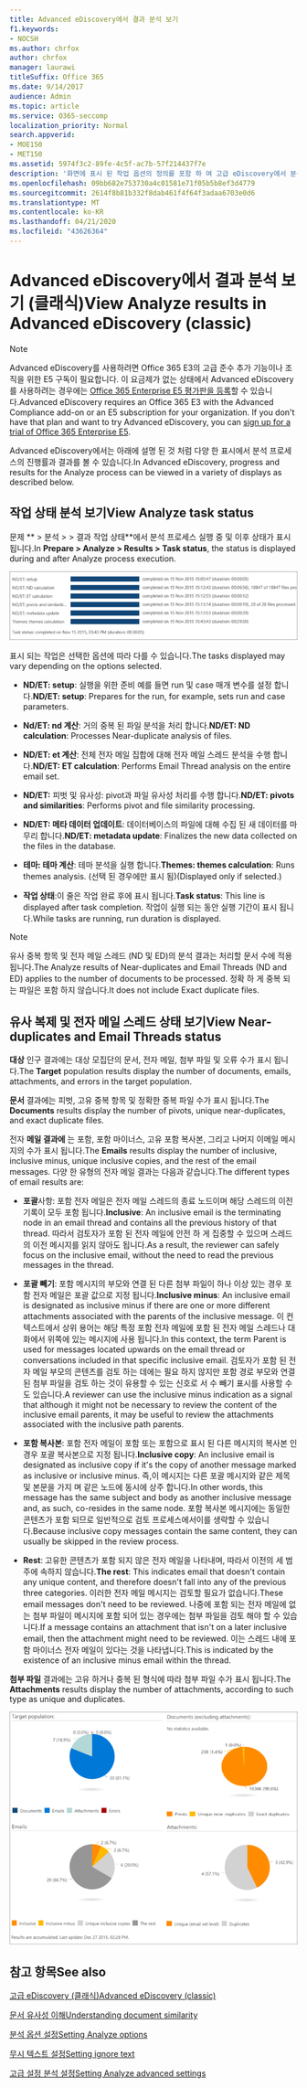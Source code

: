```yaml
---
title: Advanced eDiscovery에서 결과 분석 보기
f1.keywords:
- NOCSH
ms.author: chrfox
author: chrfox
manager: laurawi
titleSuffix: Office 365
ms.date: 9/14/2017
audience: Admin
ms.topic: article
ms.service: O365-seccomp
localization_priority: Normal
search.appverid:
- MOE150
- MET150
ms.assetid: 5974f3c2-89fe-4c5f-ac7b-57f214437f7e
description: '화면에 표시 된 작업 옵션의 정의를 포함 하 여 고급 eDiscovery에서 분석 프로세스의 결과를 볼 수 있는 위치를 파악 합니다.  '
ms.openlocfilehash: 09bb682e753730a4c01581e71f05b5b8ef3d4779
ms.sourcegitcommit: 2614f8b81b332f8dab461f4f64f3adaa6703e0d6
ms.translationtype: MT
ms.contentlocale: ko-KR
ms.lasthandoff: 04/21/2020
ms.locfileid: "43626364"
---
```

# <a name="view-analyze-results-in-advanced-ediscovery-classic"></a><span data-ttu-id="b9d4f-103">Advanced eDiscovery에서 결과 분석 보기 (클래식)</span><span class="sxs-lookup"><span data-stu-id="b9d4f-103">View Analyze results in Advanced eDiscovery (classic)</span></span>

> [!NOTE]
> <span data-ttu-id="b9d4f-p101">Advanced eDiscovery를 사용하려면 Office 365 E3의 고급 준수 추가 기능이나 조직을 위한 E5 구독이 필요합니다. 이 요금제가 없는 상태에서 Advanced eDiscovery를 사용하려는 경우에는 [Office 365 Enterprise E5 평가판을 등록](https://go.microsoft.com/fwlink/p/?LinkID=698279)할 수 있습니다.</span><span class="sxs-lookup"><span data-stu-id="b9d4f-p101">Advanced eDiscovery requires an Office 365 E3 with the Advanced Compliance add-on or an E5 subscription for your organization. If you don't have that plan and want to try Advanced eDiscovery, you can [sign up for a trial of Office 365 Enterprise E5](https://go.microsoft.com/fwlink/p/?LinkID=698279).</span></span> 
  
<span data-ttu-id="b9d4f-106">Advanced eDiscovery에서는 아래에 설명 된 것 처럼 다양 한 표시에서 분석 프로세스의 진행률과 결과를 볼 수 있습니다.</span><span class="sxs-lookup"><span data-stu-id="b9d4f-106">In Advanced eDiscovery, progress and results for the Analyze process can be viewed in a variety of displays as described below.</span></span>
  
## <a name="view-analyze-task-status"></a><span data-ttu-id="b9d4f-107">작업 상태 분석 보기</span><span class="sxs-lookup"><span data-stu-id="b9d4f-107">View Analyze task status</span></span>

<span data-ttu-id="b9d4f-108">문제 \*\* \> 분석 \> \> 결과 작업 상태\*\*에서 분석 프로세스 실행 중 및 이후 상태가 표시 됩니다.</span><span class="sxs-lookup"><span data-stu-id="b9d4f-108">In **Prepare \> Analyze \> Results \> Task status**, the status is displayed during and after Analyze process execution.</span></span> 
  
![작업 상태를 분석 합니다.](../media/d0372978-ce08-4f4e-a1fc-aa918ae44364.png)
  
<span data-ttu-id="b9d4f-110">표시 되는 작업은 선택한 옵션에 따라 다를 수 있습니다.</span><span class="sxs-lookup"><span data-stu-id="b9d4f-110">The tasks displayed may vary depending on the options selected.</span></span> 
  
- <span data-ttu-id="b9d4f-111">**ND/ET: setup**: 실행을 위한 준비 예를 들면 run 및 case 매개 변수를 설정 합니다.</span><span class="sxs-lookup"><span data-stu-id="b9d4f-111">**ND/ET: setup**: Prepares for the run, for example, sets run and case parameters.</span></span>
    
- <span data-ttu-id="b9d4f-112">**Nd/ET: nd 계산**: 거의 중복 된 파일 분석을 처리 합니다.</span><span class="sxs-lookup"><span data-stu-id="b9d4f-112">**ND/ET: ND calculation**: Processes Near-duplicate analysis of files.</span></span>
    
- <span data-ttu-id="b9d4f-113">**ND/ET: et 계산**: 전체 전자 메일 집합에 대해 전자 메일 스레드 분석을 수행 합니다.</span><span class="sxs-lookup"><span data-stu-id="b9d4f-113">**ND/ET: ET calculation**: Performs Email Thread analysis on the entire email set.</span></span>
    
- <span data-ttu-id="b9d4f-114">**ND/ET:** 피벗 및 유사성: pivot과 파일 유사성 처리를 수행 합니다.</span><span class="sxs-lookup"><span data-stu-id="b9d4f-114">**ND/ET: pivots and similarities**: Performs pivot and file similarity processing.</span></span>
    
- <span data-ttu-id="b9d4f-115">**ND/ET: 메타 데이터 업데이트**: 데이터베이스의 파일에 대해 수집 된 새 데이터를 마무리 합니다.</span><span class="sxs-lookup"><span data-stu-id="b9d4f-115">**ND/ET: metadata update**: Finalizes the new data collected on the files in the database.</span></span>
    
- <span data-ttu-id="b9d4f-116">**테마: 테마 계산**: 테마 분석을 실행 합니다.</span><span class="sxs-lookup"><span data-stu-id="b9d4f-116">**Themes: themes calculation**: Runs themes analysis.</span></span> <span data-ttu-id="b9d4f-117">(선택 된 경우에만 표시 됨)</span><span class="sxs-lookup"><span data-stu-id="b9d4f-117">(Displayed only if selected.)</span></span>
    
- <span data-ttu-id="b9d4f-118">**작업 상태**:이 줄은 작업 완료 후에 표시 됩니다.</span><span class="sxs-lookup"><span data-stu-id="b9d4f-118">**Task status**: This line is displayed after task completion.</span></span> <span data-ttu-id="b9d4f-119">작업이 실행 되는 동안 실행 기간이 표시 됩니다.</span><span class="sxs-lookup"><span data-stu-id="b9d4f-119">While tasks are running, run duration is displayed.</span></span>
    
> [!NOTE]
> <span data-ttu-id="b9d4f-120">유사 중복 항목 및 전자 메일 스레드 (ND 및 ED)의 분석 결과는 처리할 문서 수에 적용 됩니다.</span><span class="sxs-lookup"><span data-stu-id="b9d4f-120">The Analyze results of Near-duplicates and Email Threads (ND and ED) applies to the number of documents to be processed.</span></span> <span data-ttu-id="b9d4f-121">정확 하 게 중복 되는 파일은 포함 하지 않습니다.</span><span class="sxs-lookup"><span data-stu-id="b9d4f-121">It does not include Exact duplicate files.</span></span> 
  
## <a name="view-near-duplicates-and-email-threads-status"></a><span data-ttu-id="b9d4f-122">유사 복제 및 전자 메일 스레드 상태 보기</span><span class="sxs-lookup"><span data-stu-id="b9d4f-122">View Near-duplicates and Email Threads status</span></span>

<span data-ttu-id="b9d4f-123">**대상** 인구 결과에는 대상 모집단의 문서, 전자 메일, 첨부 파일 및 오류 수가 표시 됩니다.</span><span class="sxs-lookup"><span data-stu-id="b9d4f-123">The **Target** population results display the number of documents, emails, attachments, and errors in the target population.</span></span> 
  
<span data-ttu-id="b9d4f-124">**문서** 결과에는 피벗, 고유 중복 항목 및 정확한 중복 파일 수가 표시 됩니다.</span><span class="sxs-lookup"><span data-stu-id="b9d4f-124">The **Documents** results display the number of pivots, unique near-duplicates, and exact duplicate files.</span></span> 
  
<span data-ttu-id="b9d4f-125">전자 **메일 결과에** 는 포함, 포함 마이너스, 고유 포함 복사본, 그리고 나머지 이메일 메시지의 수가 표시 됩니다.</span><span class="sxs-lookup"><span data-stu-id="b9d4f-125">The **Emails** results display the number of inclusive, inclusive minus, unique inclusive copies, and the rest of the email messages.</span></span> <span data-ttu-id="b9d4f-126">다양 한 유형의 전자 메일 결과는 다음과 같습니다.</span><span class="sxs-lookup"><span data-stu-id="b9d4f-126">The different types of email results are:</span></span> 
  
- <span data-ttu-id="b9d4f-127">**포괄**사항: 포함 전자 메일은 전자 메일 스레드의 종료 노드이며 해당 스레드의 이전 기록이 모두 포함 됩니다.</span><span class="sxs-lookup"><span data-stu-id="b9d4f-127">**Inclusive**: An inclusive email is the terminating node in an email thread and contains all the previous history of that thread.</span></span> <span data-ttu-id="b9d4f-128">따라서 검토자가 포함 된 전자 메일에 안전 하 게 집중할 수 있으며 스레드의 이전 메시지를 읽지 않아도 됩니다.</span><span class="sxs-lookup"><span data-stu-id="b9d4f-128">As a result, the reviewer can safely focus on the inclusive email, without the need to read the previous messages in the thread.</span></span> 
    
- <span data-ttu-id="b9d4f-129">**포괄 빼기**: 포함 메시지의 부모와 연결 된 다른 첨부 파일이 하나 이상 있는 경우 포함 전자 메일은 포괄 값으로 지정 됩니다.</span><span class="sxs-lookup"><span data-stu-id="b9d4f-129">**Inclusive minus**: An inclusive email is designated as inclusive minus if there are one or more different attachments associated with the parents of the inclusive message.</span></span> <span data-ttu-id="b9d4f-130">이 컨텍스트에서 상위 용어는 해당 특정 포함 전자 메일에 포함 된 전자 메일 스레드나 대화에서 위쪽에 있는 메시지에 사용 됩니다.</span><span class="sxs-lookup"><span data-stu-id="b9d4f-130">In this context, the term Parent is used for messages located upwards on the email thread or conversations included in that specific inclusive email.</span></span> <span data-ttu-id="b9d4f-131">검토자가 포함 된 전자 메일 부모의 콘텐츠를 검토 하는 데에는 필요 하지 않지만 포함 경로 부모와 연결 된 첨부 파일을 검토 하는 것이 유용할 수 있는 신호로 서 수 빼기 표시를 사용할 수도 있습니다.</span><span class="sxs-lookup"><span data-stu-id="b9d4f-131">A reviewer can use the inclusive minus indication as a signal that although it might not be necessary to review the content of the inclusive email parents, it may be useful to review the attachments associated with the inclusive path parents.</span></span> 
    
- <span data-ttu-id="b9d4f-132">**포함 복사본**: 포함 전자 메일이 포함 또는 포함으로 표시 된 다른 메시지의 복사본 인 경우 포괄 복사본으로 지정 됩니다.</span><span class="sxs-lookup"><span data-stu-id="b9d4f-132">**Inclusive copy**: An inclusive email is designated as inclusive copy if it's the copy of another message marked as inclusive or inclusive minus.</span></span> <span data-ttu-id="b9d4f-133">즉,이 메시지는 다른 포괄 메시지와 같은 제목 및 본문을 가지 며 같은 노드에 동시에 상주 합니다.</span><span class="sxs-lookup"><span data-stu-id="b9d4f-133">In other words, this message has the same subject and body as another inclusive message and, as such, co-resides in the same node.</span></span> <span data-ttu-id="b9d4f-134">포함 복사본 메시지에는 동일한 콘텐츠가 포함 되므로 일반적으로 검토 프로세스에서이를 생략할 수 있습니다.</span><span class="sxs-lookup"><span data-stu-id="b9d4f-134">Because inclusive copy messages contain the same content, they can usually be skipped in the review process.</span></span> 
    
- <span data-ttu-id="b9d4f-135">**Rest**: 고유한 콘텐츠가 포함 되지 않은 전자 메일을 나타내며, 따라서 이전의 세 범주에 속하지 않습니다.</span><span class="sxs-lookup"><span data-stu-id="b9d4f-135">**The rest**: This indicates email that doesn't contain any unique content, and therefore doesn't fall into any of the previous three categories.</span></span> <span data-ttu-id="b9d4f-136">이러한 전자 메일 메시지는 검토할 필요가 없습니다.</span><span class="sxs-lookup"><span data-stu-id="b9d4f-136">These email messages don't need to be reviewed.</span></span> <span data-ttu-id="b9d4f-137">나중에 포함 되는 전자 메일에 없는 첨부 파일이 메시지에 포함 되어 있는 경우에는 첨부 파일을 검토 해야 할 수 있습니다.</span><span class="sxs-lookup"><span data-stu-id="b9d4f-137">If a message contains an attachment that isn't on a later inclusive email, then the attachment might need to be reviewed.</span></span> <span data-ttu-id="b9d4f-138">이는 스레드 내에 포함 마이너스 전자 메일이 있다는 것을 나타냅니다.</span><span class="sxs-lookup"><span data-stu-id="b9d4f-138">This is indicated by the existence of an inclusive minus email within the thread.</span></span>
    
<span data-ttu-id="b9d4f-139">**첨부 파일** 결과에는 고유 하거나 중복 된 형식에 따라 첨부 파일 수가 표시 됩니다.</span><span class="sxs-lookup"><span data-stu-id="b9d4f-139">The **Attachments** results display the number of attachments, according to such type as unique and duplicates.</span></span> 
  
![전자 메일 스레드 및 중복 근처](../media/54491303-0ee3-4739-b42e-d1ee486842fd.png)
  
## <a name="see-also"></a><span data-ttu-id="b9d4f-141">참고 항목</span><span class="sxs-lookup"><span data-stu-id="b9d4f-141">See also</span></span>

[<span data-ttu-id="b9d4f-142">고급 eDiscovery (클래식)</span><span class="sxs-lookup"><span data-stu-id="b9d4f-142">Advanced eDiscovery (classic)</span></span>](office-365-advanced-ediscovery.md)
  
[<span data-ttu-id="b9d4f-143">문서 유사성 이해</span><span class="sxs-lookup"><span data-stu-id="b9d4f-143">Understanding document similarity</span></span>](understand-document-similarity-in-advanced-ediscovery.md)
  
[<span data-ttu-id="b9d4f-144">분석 옵션 설정</span><span class="sxs-lookup"><span data-stu-id="b9d4f-144">Setting Analyze options</span></span>](set-analyze-options-in-advanced-ediscovery.md)
  
[<span data-ttu-id="b9d4f-145">무시 텍스트 설정</span><span class="sxs-lookup"><span data-stu-id="b9d4f-145">Setting ignore text</span></span>](set-ignore-text-in-advanced-ediscovery.md)
  
[<span data-ttu-id="b9d4f-146">고급 설정 분석 설정</span><span class="sxs-lookup"><span data-stu-id="b9d4f-146">Setting Analyze advanced settings</span></span>](view-analyze-results-in-advanced-ediscovery.md)

